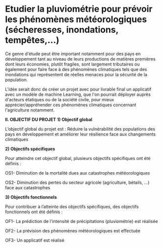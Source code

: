 # Etudier la pluviométrie pour prévoir les phénomènes météorologiques (sécheresses, inondations, tempêtes,...)

Ce genre d'étude peut être important notamment pour des pays en développement tant au niveau de leurs productions de matières premières dont leurs économies, plutôt fragiles, sont largement tributaires ou également pour faire face à des phénomènes climatiques tels que des inondations qui représentent de réelles menaces pour la sécurité de la population.

L'idée serait donc de créer un projet avec pour livrable final un applicatif avec un modèle de machine Learning, que l'on pourrait déployer auprès d'acteurs étatiques ou de la société civile, pour mieux apprécier/appréhender ces phénomènes climatiques concernant l'agriculture notamment.

**II.	OBJECTIF DU PROJET**
**1)	Objectif global**

L’objectif global du projet est : Réduire la vulnérabilité des populations des pays en développement et améliorer leur résilience face aux changements climatiques

**2)	Objectifs spécifiques**

Pour atteindre cet objectif global, plusieurs objectifs spécifiques ont été définis :

OS1- Diminution de la mortalité dues aux catastrophes météorologiques

OS2- Diminution des pertes du secteur agricole (agriculture, bétails, ...) face aux catastrophes

**3)	Objectifs fonctionnels**

Pour contribuer à l’atteinte des objectifs spécifiques, des objectifs fonctionnels ont été définis :

OF1- La prédiction de l'intensité de précipitations (pluviométrie) est réalisée

OF2- La prévision des phénomènes météorologiques est effectuée

OF3- Un applicatif est réalisé
